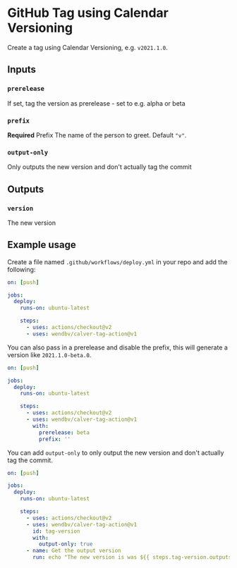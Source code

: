 # GitHub Tag using Calendar Versioning

Create a tag using Calendar Versioning, e.g. `v2021.1.0`.

## Inputs

### `prerelease`
If set, tag the version as prerelease - set to e.g. alpha or beta

### `prefix`
**Required** Prefix The name of the person to greet. Default `"v"`.

### `output-only`
Only outputs the new version and don't actually tag the commit


## Outputs

### `version`
The new version

## Example usage
Create a file named `.github/workflows/deploy.yml` in your repo and add the following:

```yml
on: [push]

jobs:
  deploy:
    runs-on: ubuntu-latest

    steps:
      - uses: actions/checkout@v2
      - uses: wendbv/calver-tag-action@v1
```

You can also pass in a prerelease and disable the prefix, this will generate a version like `2021.1.0-beta.0`.
```yml
on: [push]

jobs:
  deploy:
    runs-on: ubuntu-latest

    steps:
      - uses: actions/checkout@v2
      - uses: wendbv/calver-tag-action@v1
        with:
          prerelease: beta
          prefix: ''
```
You can add `output-only` to only output the new version and don't actually tag the commit.
```yml
on: [push]

jobs:
  deploy:
    runs-on: ubuntu-latest

    steps:
      - uses: actions/checkout@v2
      - uses: wendbv/calver-tag-action@v1
        id: tag-version
        with:
          output-only: true
      - name: Get the output version
        run: echo "The new version is was ${{ steps.tag-version.outputs.version }}"
```

